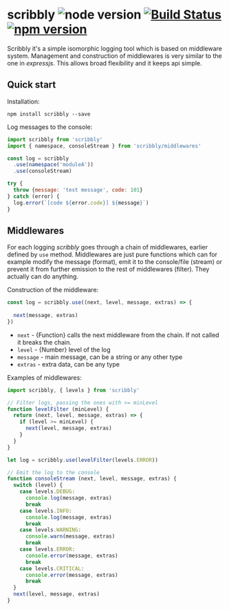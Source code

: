 # scribbly ![node version](https://img.shields.io/node/v/scribbly.svg) [![Build Status](https://travis-ci.org/pawelgalazka/scribbly.svg?branch=master)](https://travis-ci.org/pawelgalazka/scribbly) [![npm version](https://badge.fury.io/js/scribbly.svg)](https://badge.fury.io/js/scribbly)

Scribbly it's a simple isomorphic logging tool which is based on middleware system. Management and 
construction of middlewares is very similar to the one in *expressjs*. 
This allows broad flexibility and it keeps api simple.

## Quick start

Installation:

    npm install scribbly --save
    

Log messages to the console:

```javascript
import scribbly from 'scribbly'
import { namespace, consoleStream } from 'scribbly/middlewares'

const log = scribbly
  .use(namespace('moduleA'))
  .use(consoleStream)

try {
  throw {message: 'test message', code: 101}
} catch (error) {
  log.error(`[code ${error.code}] ${message}`)
}
```

## Middlewares

For each logging *scribbly* goes through a chain of middlewares, earlier defined 
by `use` method. Middlewares are just pure functions which can for example modify the 
message (format), emit it to the console/file (stream) or prevent it from further 
emission to the rest of middlewares (filter). They actually can do anything.

Construction of the middleware:

```javascript
const log = scribbly.use((next, level, message, extras) => {
  
  next(message, extras)
})
```

- `next` - {Function} calls the next middleware from the chain. If not called it breaks the chain.
- `level` - {Number} level of the log
- `message` - main message, can be a string or any other type
- `extras` - extra data, can be any type

Examples of middlewares:

```javascript
import scribbly, { levels } from 'scribbly'

// Filter logs, passing the ones with >= minLevel
function levelFilter (minLevel) {
  return (next, level, message, extras) => {
    if (level >= minLevel) {
      next(level, message, extras)
    }
  }
}

let log = scribbly.use(levelFilter(levels.ERROR))

// Emit the log to the console
function consoleStream (next, level, message, extras) {
  switch (level) {
    case levels.DEBUG:
      console.log(message, extras)
      break
    case levels.INFO:
      console.log(message, extras)
      break
    case levels.WARNING:
      console.warn(message, extras)
      break
    case levels.ERROR:
      console.error(message, extras)
      break
    case levels.CRITICAL:
      console.error(message, extras)
      break
  }
  next(level, message, extras)
}
```